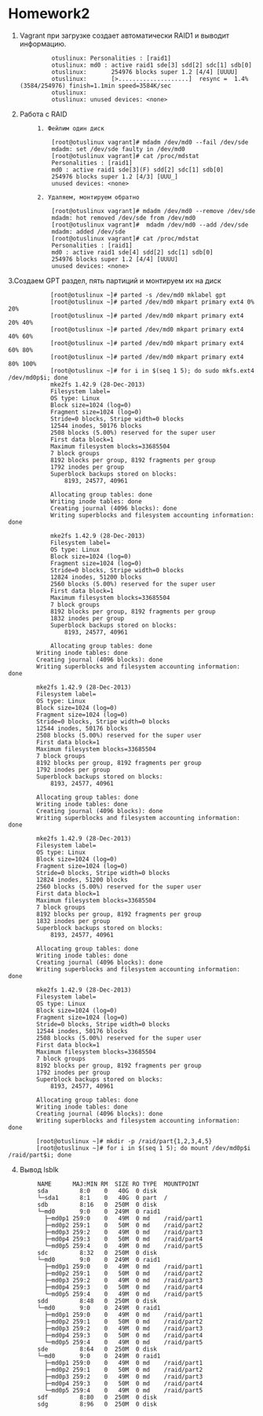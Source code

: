 # Homework2
1. Vagrant при загрузке создает автоматически RAID1 и выводит информацию.

			    otuslinux: Personalities : [raid1] 
			    otuslinux: md0 : active raid1 sde[3] sdd[2] sdc[1] sdb[0]
			    otuslinux:       254976 blocks super 1.2 [4/4] [UUUU]
			    otuslinux:       [>....................]  resync =  1.4% (3584/254976) finish=1.1min speed=3584K/sec
			    otuslinux:       
			    otuslinux: unused devices: <none>


2. Работа с RAID
  			
			1. Фейлим один диск 
			
				[root@otuslinux vagrant]# mdadm /dev/md0 --fail /dev/sde
				mdadm: set /dev/sde faulty in /dev/md0
				[root@otuslinux vagrant]# cat /proc/mdstat
				Personalities : [raid1] 
				md0 : active raid1 sde[3](F) sdd[2] sdc[1] sdb[0]
    			254976 blocks super 1.2 [4/3] [UUU_]
     			unused devices: <none>

    		2. Удаляем, монтируем обратно
			
				[root@otuslinux vagrant]# mdadm /dev/md0 --remove /dev/sde
				mdadm: hot removed /dev/sde from /dev/md0
				[root@otuslinux vagrant]#  mdadm /dev/md0 --add /dev/sde
				mdadm: added /dev/sde
				[root@otuslinux vagrant]# cat /proc/mdstat
				Personalities : [raid1] 
				md0 : active raid1 sde[4] sdd[2] sdc[1] sdb[0]
				254976 blocks super 1.2 [4/4] [UUUU]
     			unused devices: <none>
				
3.Создаем GPT раздел, пять партиций и монтируем их на диск
				
				
				[root@otuslinux ~]# parted -s /dev/md0 mklabel gpt
				[root@otuslinux ~]# parted /dev/md0 mkpart primary ext4 0% 20%
				[root@otuslinux ~]# parted /dev/md0 mkpart primary ext4 20% 40% 
				[root@otuslinux ~]# parted /dev/md0 mkpart primary ext4 40% 60%    
				[root@otuslinux ~]# parted /dev/md0 mkpart primary ext4 60% 80%   
				[root@otuslinux ~]# parted /dev/md0 mkpart primary ext4 80% 100% 
				[root@otuslinux ~]# for i in $(seq 1 5); do sudo mkfs.ext4 /dev/md0p$i; done
				mke2fs 1.42.9 (28-Dec-2013)
				Filesystem label=
				OS type: Linux
				Block size=1024 (log=0)
				Fragment size=1024 (log=0)
				Stride=0 blocks, Stripe width=0 blocks
				12544 inodes, 50176 blocks
				2508 blocks (5.00%) reserved for the super user
				First data block=1
				Maximum filesystem blocks=33685504
				7 block groups
				8192 blocks per group, 8192 fragments per group
				1792 inodes per group
				Superblock backups stored on blocks: 
					8193, 24577, 40961

				Allocating group tables: done                            
				Writing inode tables: done                            
				Creating journal (4096 blocks): done
				Writing superblocks and filesystem accounting information: done

				mke2fs 1.42.9 (28-Dec-2013)
				Filesystem label=
				OS type: Linux
				Block size=1024 (log=0)
				Fragment size=1024 (log=0)
				Stride=0 blocks, Stripe width=0 blocks
				12824 inodes, 51200 blocks
				2560 blocks (5.00%) reserved for the super user
				First data block=1
				Maximum filesystem blocks=33685504
				7 block groups
				8192 blocks per group, 8192 fragments per group
				1832 inodes per group
				Superblock backups stored on blocks: 
					8193, 24577, 40961

				Allocating group tables: done                            
			Writing inode tables: done                            
			Creating journal (4096 blocks): done
			Writing superblocks and filesystem accounting information: done

			mke2fs 1.42.9 (28-Dec-2013)
			Filesystem label=
			OS type: Linux
			Block size=1024 (log=0)
			Fragment size=1024 (log=0)
			Stride=0 blocks, Stripe width=0 blocks
			12544 inodes, 50176 blocks
			2508 blocks (5.00%) reserved for the super user
			First data block=1
			Maximum filesystem blocks=33685504
			7 block groups
			8192 blocks per group, 8192 fragments per group
			1792 inodes per group
			Superblock backups stored on blocks: 
				8193, 24577, 40961

			Allocating group tables: done                            
			Writing inode tables: done                            
			Creating journal (4096 blocks): done
			Writing superblocks and filesystem accounting information: done

			mke2fs 1.42.9 (28-Dec-2013)
			Filesystem label=
			OS type: Linux
			Block size=1024 (log=0)
			Fragment size=1024 (log=0)
			Stride=0 blocks, Stripe width=0 blocks
			12824 inodes, 51200 blocks
			2560 blocks (5.00%) reserved for the super user
			First data block=1
			Maximum filesystem blocks=33685504
			7 block groups
			8192 blocks per group, 8192 fragments per group
			1832 inodes per group
			Superblock backups stored on blocks: 
				8193, 24577, 40961

			Allocating group tables: done                            
			Writing inode tables: done                            
			Creating journal (4096 blocks): done
			Writing superblocks and filesystem accounting information: done

			mke2fs 1.42.9 (28-Dec-2013)
			Filesystem label=
			OS type: Linux
			Block size=1024 (log=0)
			Fragment size=1024 (log=0)
			Stride=0 blocks, Stripe width=0 blocks
			12544 inodes, 50176 blocks
			2508 blocks (5.00%) reserved for the super user
			First data block=1
			Maximum filesystem blocks=33685504
			7 block groups
			8192 blocks per group, 8192 fragments per group
			1792 inodes per group
			Superblock backups stored on blocks: 
				8193, 24577, 40961

			Allocating group tables: done                            
			Writing inode tables: done                            
			Creating journal (4096 blocks): done
			Writing superblocks and filesystem accounting information: done

			[root@otuslinux ~]# mkdir -p /raid/part{1,2,3,4,5}
			[root@otuslinux ~]# for i in $(seq 1 5); do mount /dev/md0p$i /raid/part$i; done
			
			
4. Вывод lsblk


			NAME      MAJ:MIN RM  SIZE RO TYPE  MOUNTPOINT
			sda         8:0    0   40G  0 disk  
			└─sda1      8:1    0   40G  0 part  /
			sdb         8:16   0  250M  0 disk  
			└─md0       9:0    0  249M  0 raid1 
			  ├─md0p1 259:0    0   49M  0 md    /raid/part1
			  ├─md0p2 259:1    0   50M  0 md    /raid/part2
			  ├─md0p3 259:2    0   49M  0 md    /raid/part3
			  ├─md0p4 259:3    0   50M  0 md    /raid/part4
			  └─md0p5 259:4    0   49M  0 md    /raid/part5
			sdc         8:32   0  250M  0 disk  
			└─md0       9:0    0  249M  0 raid1 
			  ├─md0p1 259:0    0   49M  0 md    /raid/part1
			  ├─md0p2 259:1    0   50M  0 md    /raid/part2
			  ├─md0p3 259:2    0   49M  0 md    /raid/part3
			  ├─md0p4 259:3    0   50M  0 md    /raid/part4
			  └─md0p5 259:4    0   49M  0 md    /raid/part5
			sdd         8:48   0  250M  0 disk  
			└─md0       9:0    0  249M  0 raid1 
			  ├─md0p1 259:0    0   49M  0 md    /raid/part1
			  ├─md0p2 259:1    0   50M  0 md    /raid/part2
			  ├─md0p3 259:2    0   49M  0 md    /raid/part3
			  ├─md0p4 259:3    0   50M  0 md    /raid/part4
			  └─md0p5 259:4    0   49M  0 md    /raid/part5
			sde         8:64   0  250M  0 disk  
			└─md0       9:0    0  249M  0 raid1 
			  ├─md0p1 259:0    0   49M  0 md    /raid/part1
			  ├─md0p2 259:1    0   50M  0 md    /raid/part2
			  ├─md0p3 259:2    0   49M  0 md    /raid/part3
			  ├─md0p4 259:3    0   50M  0 md    /raid/part4
			  └─md0p5 259:4    0   49M  0 md    /raid/part5
			sdf         8:80   0  250M  0 disk  
			sdg         8:96   0  250M  0 disk  


